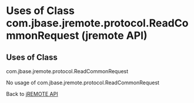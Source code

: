 # Uses of Class com.jbase.jremote.protocol.ReadCommonRequest (jremote API)

<PageHeader />

## Uses of Class
com.jbase.jremote.protocol.ReadCommonRequest

No usage of com.jbase.jremote.protocol.ReadCommonRequest

Back to [jREMOTE API](com_jbase_jremote_package-summary)
